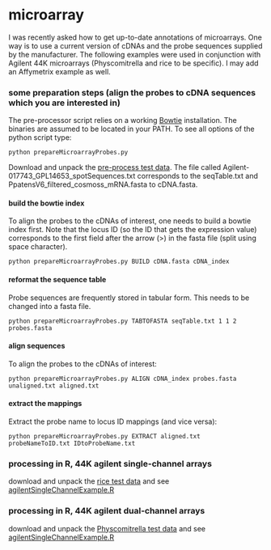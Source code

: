 microarray
==========

I was recently asked how to get up-to-date annotations of microarrays. One way is to use a current version of cDNAs and the probe sequences supplied by the manufacturer.
The following examples were used in conjunction with Agilent 44K microarrays (Physcomitrella and rice to be specific). I may add an Affymetrix example as well.

### some preparation steps (align the probes to cDNA sequences which you are interested in)
The pre-processor script relies on a working [Bowtie](http://bowtie-bio.sourceforge.net/index.shtml) installation. The binaries are assumed to be located in your PATH.
To see all options of the python script type:

```shell
python prepareMicroarrayProbes.py
```

Download and unpack the [pre-process test data](https://github.com/MWSchmid/microarray/blob/master/physcoSeqTabAndCDNA.zip?raw=true). The file called Agilent-017743_GPL14653_spotSequences.txt corresponds to the seqTable.txt and PpatensV6_filtered_cosmoss_mRNA.fasta to cDNA.fasta.

#### build the bowtie index
To align the probes to the cDNAs of interest, one needs to build a bowtie index first. Note that the locus ID (so the ID that gets the expression value) corresponds to the first field after the arrow (>) in the fasta file (split using space character).

```shell
python prepareMicroarrayProbes.py BUILD cDNA.fasta cDNA_index
```

#### reformat the sequence table
Probe sequences are frequently stored in tabular form. This needs to be changed into a fasta file.

```shell
python prepareMicroarrayProbes.py TABTOFASTA seqTable.txt 1 1 2 probes.fasta
```

#### align sequences
To align the probes to the cDNAs of interest:

```shell
python prepareMicroarrayProbes.py ALIGN cDNA_index probes.fasta unaligned.txt aligned.txt
```

#### extract the mappings
Extract the probe name to locus ID mappings (and vice versa):

```shell
python prepareMicroarrayProbes.py EXTRACT aligned.txt probeNameToID.txt IDtoProbeName.txt
```

### processing in R, 44K agilent single-channel arrays

download and unpack the [rice test data](https://github.com/MWSchmid/microarray/blob/master/rice.zip?raw=true) and see [agilentSingleChannelExample.R](https://github.com/MWSchmid/microarray/blob/master/agilentSingleChannelExample.R)

### processing in R, 44K agilent dual-channel arrays

download and unpack the [Physcomitrella test data](https://github.com/MWSchmid/microarray/blob/master/physco.zip?raw=true) and see [agilentSingleChannelExample.R](https://github.com/MWSchmid/microarray/blob/master/agilentDualChannelExample.R)

